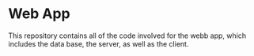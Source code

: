# Web App
This repository contains all of the code involved for the webb app, which includes the data base,
the server, as well as the client.
